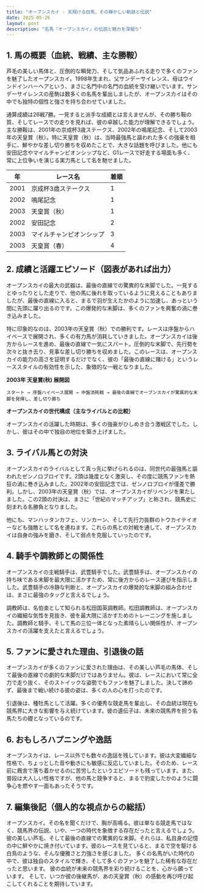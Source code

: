 ```yaml
---
title: "オープンスカイ - 天翔ける白馬、その輝かしい軌跡と伝説"
date: 2025-05-26
layout: post
description: "名馬『オープンスカイ』の伝説と魅力を深堀り"
---
```


## 1. 馬の概要（血統、戦績、主な勝鞍）

芦毛の美しい馬体と、圧倒的な瞬発力、そして気品あふれる走りで多くのファンを魅了したオープンスカイ。1998年生まれ、父サンデーサイレンス、母はウインドインハーヘアという、まさに名門中の名門の血統を受け継いでいます。サンデーサイレンスの産駒は数多くの名馬を輩出しましたが、オープンスカイはその中でも独特の個性と強さを持ち合わせていました。

通算成績は26戦7勝。一見すると派手な成績とは言えませんが、その勝ち鞍の質、そしてレースでの走りを見れば、彼の卓越した能力が理解できるでしょう。主な勝鞍は、2001年の京成杯3歳ステークス、2002年の鳴尾記念、そして2003年の天皇賞（秋）。特に天皇賞（秋）は、当時最強馬と謳われた多くの強豪を相手に、鮮やかな差し切り勝ちを収めたことで、大きな話題を呼びました。他にも安田記念やマイルチャンピオンシップなど、G1レースで好走する場面も多く、常に上位争いを演じる実力馬として名を馳せました。

| 年 | レース名             | 着順 |
|---|----------------------|-----|
| 2001 | 京成杯3歳ステークス | 1   |
| 2002 | 鳴尾記念             | 1   |
| 2003 | 天皇賞（秋）         | 1   |
| 2002 | 安田記念             | 2   |
| 2003 | マイルチャンピオンシップ | 3   |
| 2003 | 天皇賞（春）         | 4   |


## 2. 成績と活躍エピソード（図表があれば出力）

オープンスカイの最大の武器は、最後の直線での驚異的な末脚でした。一見するとゆったりとした走りで、他の馬に後れを取っているように見えることもありましたが、最後の直線に入ると、まるで羽が生えたかのように加速し、あっという間に先頭に躍り出るのです。この爆発的な末脚は、多くのファンを興奮の渦に巻き込みました。

特に印象的なのは、2003年の天皇賞（秋）での勝利です。レースは序盤からハイペースで展開され、多くの有力馬が消耗していきました。オープンスカイは後方からレースを進め、最後の直線で一気にスパート。圧倒的な末脚で、先行勢を次々と抜き去り、見事な差し切り勝ちを収めました。このレースは、オープンスカイの能力の高さを証明するだけでなく、彼の「最後の直線に賭ける」というレーススタイルの有効性を示した、象徴的な一戦となりました。

**2003年 天皇賞(秋) 展開図**

```
スタート → 序盤ハイペース展開 → 中盤消耗戦 → 最後の直線でオープンスカイが驚異的な末脚を発揮し、差し切り勝ち
```

**オープンスカイの世代構成（主なライバルとの比較）**

オープンスカイの活躍した時期は、多くの強豪がひしめき合う激戦区でした。しかし、彼はその中で独自の地位を築き上げました。


## 3. ライバル馬との対決

オープンスカイのライバルとして真っ先に挙げられるのは、同世代の最強馬と謳われたゼンノロブロイです。2頭は幾度となく激突し、その度に競馬ファンを熱狂の渦に巻き込みました。2002年の安田記念では、ゼンノロブロイが僅差で勝利。しかし、2003年の天皇賞（秋）では、オープンスカイがリベンジを果たしました。この2頭の対決は、まさに「世紀のマッチアップ」と称され、競馬史に刻まれる名勝負となりました。

他にも、マンハッタンカフェ、リンカーン、そして先行力抜群のトウカイテイオーなども強敵として名を連ねます。これらの馬との対戦を通して、オープンスカイは自身の強みを磨き、そして弱点を克服していったのです。


## 4. 騎手や調教師との関係性

オープンスカイの主戦騎手は、武豊騎手でした。武豊騎手は、オープンスカイの持ち味である末脚を最大限に活かすため、常に後方からのレース運びを指示しました。武豊騎手の冷静な判断と、オープンスカイの爆発的な末脚の組み合わせは、まさに最強のタッグと言えるでしょう。

調教師は、名伯楽として知られる松田国英調教師。松田調教師は、オープンスカイの繊細な気性を見抜き、彼を最大限に活かすためのトレーニングを施しました。調教師と騎手、そして馬の三位一体となった素晴らしい関係性が、オープンスカイの活躍を支えたと言えるでしょう。


## 5. ファンに愛された理由、引退後の話

オープンスカイが多くのファンに愛された理由は、その美しい芦毛の馬体、そして最後の直線での劇的な末脚だけではありません。彼は、レースにおいて常に全力で走り抜く、そのストイックな姿勢でもファンを魅了しました。決して諦めず、最後まで戦い続ける彼の姿は、多くの人の心を打ったのです。

引退後は、種牡馬として活躍。多くの優秀な競走馬を輩出し、その血統は現在も競馬界に大きな影響を与え続けています。彼の遺伝子は、未来の競馬界を担う名馬たちの礎となっているのです。


## 6. おもしろハプニングや逸話

オープンスカイは、レース以外でも数々の逸話を残しています。彼は大変繊細な性格で、ちょっとした音や動きにも敏感に反応していました。そのため、レース前に厩舎で落ち着かせるのに苦労したというエピソードも残っています。また、普段は大人しい性格ですが、他の馬と競争すると、まるで豹変したかのように闘争心を燃やす一面もあったそうです。


## 7. 編集後記（個人的な視点からの総括）

オープンスカイ。その名を聞くだけで、胸が高鳴る。彼は単なる競走馬ではなく、競馬界の伝説、いや、一つの時代を象徴する存在だったと言えるでしょう。彼の美しい芦毛、そして最後の直線での驚異的な末脚。それらは、私自身の記憶の中に鮮やかに焼き付いています。彼のレースを見ていると、まるで空を駆ける白鳥のような、そんな優雅さと力強さを感じました。  多くの名馬がいた時代の中で、彼は独自のスタイルで輝き、そして多くのファンを魅了した稀有な存在だったと思います。  彼の血統が未来の競馬界を彩り続けることを、心から願っています。  そして、いつか彼の後継馬が、あの天皇賞（秋）の感動を再び呼び起こしてくれることを期待しています。
